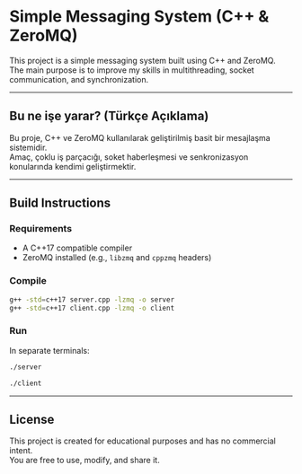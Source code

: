 # Simple Messaging System (C++ & ZeroMQ)

This project is a simple messaging system built using C++ and ZeroMQ.  
The main purpose is to improve my skills in multithreading, socket communication, and synchronization.

---

## Bu ne işe yarar? (Türkçe Açıklama)

Bu proje, C++ ve ZeroMQ kullanılarak geliştirilmiş basit bir mesajlaşma sistemidir.  
Amaç, çoklu iş parçacığı, soket haberleşmesi ve senkronizasyon konularında kendimi geliştirmektir.

---

## Build Instructions

### Requirements
- A C++17 compatible compiler
- ZeroMQ installed (e.g., `libzmq` and `cppzmq` headers)

### Compile

```bash
g++ -std=c++17 server.cpp -lzmq -o server
g++ -std=c++17 client.cpp -lzmq -o client
```

### Run

In separate terminals:

```bash
./server
```

```bash
./client
```

---

## License

This project is created for educational purposes and has no commercial intent.  
You are free to use, modify, and share it.

